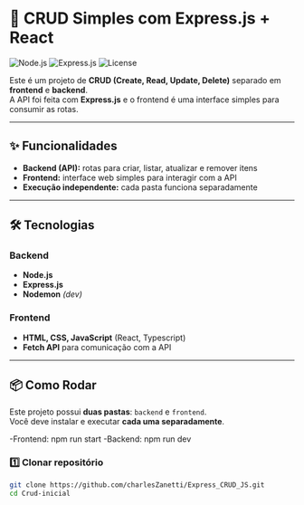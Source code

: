 
# 🚀 CRUD Simples com Express.js + React

![Node.js](https://img.shields.io/badge/node.js-18.x-green) 
![Express.js](https://img.shields.io/badge/express.js-4.x-lightgrey) 
![License](https://img.shields.io/badge/license-MIT-blue)

Este é um projeto de **CRUD (Create, Read, Update, Delete)** separado em **frontend** e **backend**.  
A API foi feita com **Express.js** e o frontend é uma interface simples para consumir as rotas.

---

## ✨ Funcionalidades

- **Backend (API):** rotas para criar, listar, atualizar e remover itens  
- **Frontend:** interface web simples para interagir com a API  
- **Execução independente:** cada pasta funciona separadamente  

---

## 🛠 Tecnologias

### Backend
- **Node.js**  
- **Express.js**  
- **Nodemon** *(dev)*  

### Frontend
- **HTML, CSS, JavaScript** (React, Typescript)  
- **Fetch API** para comunicação com a API  

---

## 📦 Como Rodar

Este projeto possui **duas pastas**: `backend` e `frontend`.  
Você deve instalar e executar **cada uma separadamente**.

-Frontend: npm run start
-Backend: npm run dev

### 1️⃣ Clonar repositório
```bash
git clone https://github.com/charlesZanetti/Express_CRUD_JS.git
cd Crud-inicial

